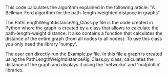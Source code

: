 This code calculates the algorithm explained in the following article:
"A Bellman-Ford algorithm for the path-length-weighted distance in graphs"

The PathLengthWeightdistanceAlg_Class.py file is the code created in Python where the graph is created by a class that allows to calculate the path-length-weight distance. It also contains a function that calculates the distance of the entire graph (from all nodes to all nodes). To use this class you only need the library 'numpy'.

The user can directly run the Example.py file. In this file a graph is created using the PathLengthWeightdistanceAlg_Class.py class, calculates the distance of the graph and displays it using the 'networkx' and 'matplotlib' libraries.

